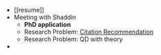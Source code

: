 - [[resume]]
- Meeting with Shaddin
	- **PhD application**
	- Research Problem: [Citation Recommendation](https://clgiles.ist.psu.edu/pubs/JCDL2014-refseer.pdf)
	- Research Problem: QD with theory
-